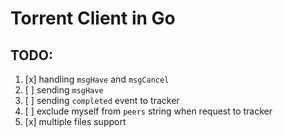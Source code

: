 # Torrent Client in Go

## TODO:

1. [x] handling `msgHave` and `msgCancel`
2. [ ] sending `msgHave`
3. [ ] sending `completed` event to tracker
4. [ ] exclude myself from `peers` string when request to tracker
5. [x] multiple files support